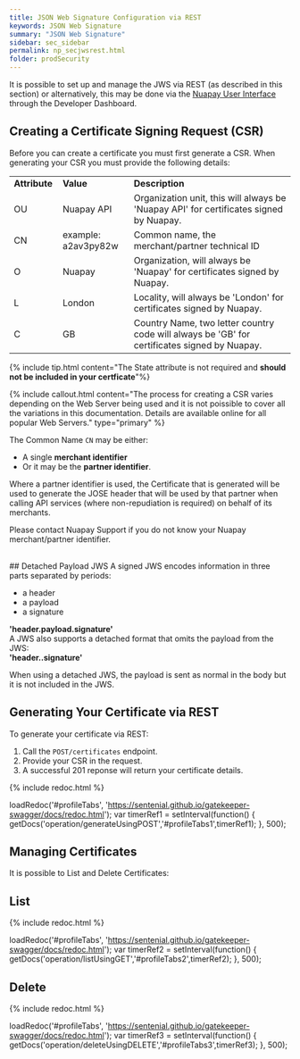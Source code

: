 ```yaml
---
title: JSON Web Signature Configuration via REST
keywords: JSON Web Signature
summary: "JSON Web Signature"
sidebar: sec_sidebar
permalink: np_secjwsrest.html
folder: prodSecurity
---
```


It is possible to set up and manage the JWS via REST (as described in this section) or alternatively, this may be done via the [Nuapay User Interface](np_secjwsui.html) through the Developer Dashboard.

## Creating a Certificate Signing Request (CSR)

Before you can create a certificate you must first generate a CSR. 
When generating your CSR you must provide the following details:

<table style="width: 100%;mc-table-style: url('Resources/TableStyles/Simple.css');" class="TableStyle-Simple" cellspacing="0">
		<col style="width: 101px;" class="TableStyle-Simple-Column-Column1" />
		<col style="width: 198px;" class="TableStyle-Simple-Column-Column1" />
		<col style="width: 1140px;" class="TableStyle-Simple-Column-Column1" />
		<tbody>
			<tr>
				<td>
					<b>Attribute</b>
				</td>
				<td>
					<b>Value</b>
				</td>
				<td>
					<b>Description</b>
				</td>
			</tr>
			<tr>
				<td>OU</td>
				<td>Nuapay API</td>
				<td>Organization unit, this will always be 'Nuapay API' for certificates signed by Nuapay.</td>
			</tr>
			<tr>
				<td>CN</td>
				<td>example: a2av3py82w</td>
				<td>Common name, the merchant/partner technical ID</td>
			</tr>
			<tr>
				<td>O</td>
				<td>Nuapay</td>
				<td>Organization, will always be 'Nuapay' for certificates signed by Nuapay.</td>
			</tr>
			<tr>
				<td>L</td>
				<td>London</td>
				<td>Locality, will always be 'London' for certificates signed by Nuapay.</td>
			</tr>
			<tr>
				<td>C</td>
				<td>GB</td>
				<td>Country Name, two letter country code will always be 'GB' for certificates signed by Nuapay.</td>
			</tr>
		</tbody>
	</table>

{% include tip.html content="The State attribute is not required and **should not be included in your certficate**"%} 

{% include callout.html content="The process for creating a CSR varies depending on the Web Server being used and it is not poissible to cover all the variations in this documentation. Details are available online for all popular Web Servers." type="primary" %} 

The Common Name `CN` may be either: 
* A single **merchant identifier** 
* Or it may be the **partner identifier**. 

Where a partner identifier is used, the Certificate that is generated will be used to generate the JOSE header that will be used by that partner when calling API services (where non-repudiation is required) on behalf of its merchants.

Please contact Nuapay Support if you do not know your Nuapay merchant/partner identifier.

<br/>
## Detached Payload JWS
A signed JWS encodes information in three parts separated by periods: 
<ul>
 <li>a header</li>	
 <li>a payload</li>	
 <li>a signature</li>	
</ul>	
<strong>'header.payload.signature' </strong>
<br/>	
A JWS also supports a detached format that omits the payload from the JWS:
<br/>	
<strong>'header..signature' </strong>
<br/>	
<p>
When using a detached JWS, the payload is sent as normal in the body but it is not included in the JWS. 
</p>



## Generating Your Certificate via REST

To generate your certificate via REST:

1. Call the `POST/certificates` endpoint.
1. Provide your CSR in the request.
1. A successful 201 reponse will return your certificate details.

<ul id="profileTabs1" class="nav nav-tabs">
    
   
</ul>
   
{% include redoc.html %}
   
loadRedoc('#profileTabs', 'https://sentenial.github.io/gatekeeper-swagger/docs/redoc.html');
var timerRef1 = setInterval(function() { getDocs('operation/generateUsingPOST','#profileTabs1',timerRef1); }, 500);


</script>


</div>
</div>


## Managing Certificates 

It is possible to List and Delete Certificates:

## List

<ul id="profileTabs2" class="nav nav-tabs">
    
   
</ul>
   
{% include redoc.html %}
   
loadRedoc('#profileTabs', 'https://sentenial.github.io/gatekeeper-swagger/docs/redoc.html');
var timerRef2 = setInterval(function() { getDocs('operation/listUsingGET','#profileTabs2',timerRef2); }, 500);


</script>


<div id="mydiv"></div>
</div>
</div>

## Delete

<ul id="profileTabs3" class="nav nav-tabs">
    
   
</ul>
   
{% include redoc.html %}
   
loadRedoc('#profileTabs', 'https://sentenial.github.io/gatekeeper-swagger/docs/redoc.html');
var timerRef3 = setInterval(function() { getDocs('operation/deleteUsingDELETE','#profileTabs3',timerRef3); }, 500);


</script>


</div>
</div>

